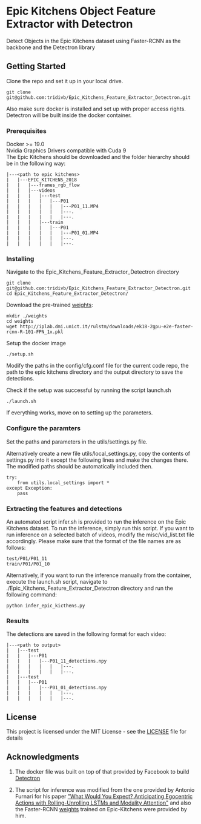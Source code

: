 # Epic Kitchens Object Feature Extractor with Detectron

Detect Objects in the Epic Kitchens dataset using Faster-RCNN as the backbone and the Detectron library 

## Getting Started

Clone the repo and set it up in your local drive.

```
git clone git@github.com:tridivb/Epic_Kitchens_Feature_Extractor_Detectron.git
```

Also make sure docker is installed and set up with proper access rights. Detectron will be built inside the docker container.

### Prerequisites

Docker >= 19.0  
Nvidia Graphics Drivers compatible with Cuda 9  
The Epic Kitchens should be downloaded and the folder hierarchy should be in the following way:  

```
|---<path to epic kitchens>
|   |---EPIC_KITCHENS_2018
|   |   |---frames_rgb_flow
|   |   |---videos
|   |   |   |---test
|   |   |   |   |---P01
|   |   |   |   |   |---P01_11.MP4
|   |   |   |   |   |---.
|   |   |   |   |   |---.
|   |   |   |---train
|   |   |   |   |---P01
|   |   |   |   |   |---P01_01.MP4
|   |   |   |   |   |---.
|   |   |   |   |   |---.

```

### Installing

Navigate to the Epic_Kitchens_Feature_Extractor_Detectron directory

```
git clone git@github.com:tridivb/Epic_Kitchens_Feature_Extractor_Detectron.git
cd Epic_Kitchens_Feature_Extractor_Detectron/
```

Download the pre-trained [weights](http://iplab.dmi.unict.it/rulstm/downloads/ek18-2gpu-e2e-faster-rcnn-R-101-FPN_1x.pkl):
```
mkdir ./weights
cd weights
wget http://iplab.dmi.unict.it/rulstm/downloads/ek18-2gpu-e2e-faster-rcnn-R-101-FPN_1x.pkl
```

Setup the docker image

```
./setup.sh
```

Modify the paths in the config/cfg.conf file for the current code repo, 
the path to the epic kitchens directory and the output directory to save the detections.

Check if the setup was successful by running the script launch.sh

```
./launch.sh
```

If everything works, move on to setting up the parameters.

### Configure the paramters

Set the paths and parameters in the utils/settings.py file.

Alternatively create a new file utils/local_settings.py, copy the contents of settings.py into it 
except the following lines and make the changes there. The modified paths should be automatically included then.

```
try:
    from utils.local_settings import *
except Exception:
    pass
```

### Extracting the features and detections

An automated script infer.sh is provided to run the inference on the Epic Kitchens dataset. To run the inference, simply run
this script. If you want to run inference on a selected batch of videos, modify the misc/vid_list.txt file accordingly.
Please make sure that the format of the file names are as follows:
```
test/P01/P01_11
train/P01/P01_10
```

Alternatively, if you want to run the inference manually from the container, execute the launch.sh script, navigate to 
./Epic_Kitchens_Feature_Extractor_Detectron directory and run the following command:

```
python infer_epic_kicthens.py
```

### Results

The detections are saved in the following format for each video:

```
|---<path to output>
|   |---test
|   |   |---P01
|   |   |   |---P01_11_detections.npy
|   |   |   |   |   |---.
|   |   |   |   |   |---.
|   |---test
|   |   |---P01
|   |   |   |---P01_01_detections.npy
|   |   |   |   |   |---.
|   |   |   |   |   |---.
```

## License

This project is licensed under the MIT License - see the [LICENSE](LICENSE) file for details

## Acknowledgments

1. The docker file was built on top of that provided by Facebook to build [Detectron](https://github.com/facebookresearch/Detectron/blob/master/docker/Dockerfile)

2. The script for inference was modified from the one provided by Antonio Furnari for his paper ["What Would You Expect? Anticipating Egocentric Actions with Rolling-Unrolling LSTMs and Modality Attention"](https://iplab.dmi.unict.it/rulstm/) and also the Faster-RCNN [weights](http://iplab.dmi.unict.it/rulstm/downloads/ek18-2gpu-e2e-faster-rcnn-R-101-FPN_1x.pkl) trained on Epic-Kitchens were provided by him.